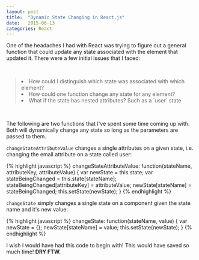 ```yaml
---
layout: post
title:  "Dynamic State Changing in React.js"
date:   2015-06-13
categories: React
---
```


One of the headaches I had with React was trying to figure out a general function that could update any state associated with the element that updated it. There were a few initial issues that I faced:

<br>
<blockquote>
  <li>How could I distinguish which state was associated with which element?</li>
  <li>How could one function change any state for any element?</li>
  <li>What if the state has nested attributes? Such as a `user` state</li>
</blockquote>
<br>

The following are two functions that I've spent some time coming up with. Both will dynamically change any state so long as the parameters are passed to them.

`changeStateAttributeValue` changes a single attributes on a given state, i.e. changing the email attribute on a state called user:

{% highlight javascript %}
changeStateAttributeValue: function(stateName, attributeKey, attributeValue) {
  var newState = this.state; 
  var stateBeingChanged = this.state[stateName];
  stateBeingChanged[attributeKey] = attributeValue;
  newState[stateName] = stateBeingChanged;
  this.setState(newState);
}
{% endhighlight %}
<br>

`changeState` simply changes a single state on a component given the state name and it's new value:

{% highlight javascript %}
changeState: function(stateName, value) {
  var newState = {};
  newState[stateName] = value;
  this.setState(newState);
}
{% endhighlight %}
<br>

I wish I would have had this code to begin with! This would have saved so much time! <b>DRY FTW.
